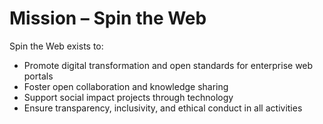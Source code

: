 
# Mission – Spin the Web

Spin the Web exists to:

- Promote digital transformation and open standards for enterprise web portals
- Foster open collaboration and knowledge sharing
- Support social impact projects through technology
- Ensure transparency, inclusivity, and ethical conduct in all activities
